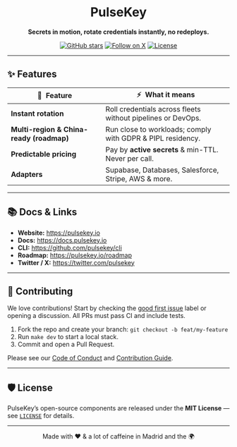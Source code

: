 <h1 align="center">PulseKey</h1>

<p align="center"><strong>Secrets in motion, rotate credentials instantly, no redeploys.</strong></p>

<p align="center">
  <!-- Badges -->
  <a href="https://github.com/pulsekey/cli/stargazers"><img alt="GitHub stars" src="https://img.shields.io/github/stars/pulsekey/cli?style=social" /></a>
  <a href="https://twitter.com/pulsekey"><img alt="Follow on X" src="https://img.shields.io/twitter/follow/pulsekey?style=social" /></a>
  <a href="https://opensource.org/licenses/MIT"><img alt="License" src="https://img.shields.io/badge/license-MIT-green" /></a>
</p>

---

## ✨ Features

| 🚀 &nbsp;Feature | ⚡ &nbsp;What it means |
|-----------------|-----------------------|
| **Instant rotation** | Roll credentials across fleets without pipelines or DevOps. |
| **Multi-region & China-ready (roadmap)** | Run close to workloads; comply with GDPR & PIPL residency. |
| **Predictable pricing** | Pay by **active secrets** & min-TTL. Never per call. |
| **Adapters** | Supabase, Databases, Salesforce, Stripe, AWS & more. |

---

## 📚 Docs & Links

- **Website:** <https://pulsekey.io>
- **Docs:** <https://docs.pulsekey.io>
- **CLI:** <https://github.com/pulsekey/cli>
- **Roadmap:** <https://pulsekey.io/roadmap>
- **Twitter / X:** <https://twitter.com/pulsekey>

---

## 🤝 Contributing

We love contributions! Start by checking the [good first issue](https://github.com/pulsekey/cli/labels/good%20first%20issue) label or opening a discussion. All PRs must pass CI and include tests.

1. Fork the repo and create your branch: `git checkout -b feat/my-feature`
2. Run `make dev` to start a local stack.
3. Commit and open a Pull Request.

Please see our [Code of Conduct](./CODE_OF_CONDUCT.md) and [Contribution Guide](./CONTRIBUTING.md).

---

## 🛡 License

PulseKey’s open-source components are released under the **MIT License** — see [`LICENSE`](./LICENSE) for details.

---

<p align="center">Made with ❤️ &amp; a lot of caffeine in Madrid and the 🌍</p>
